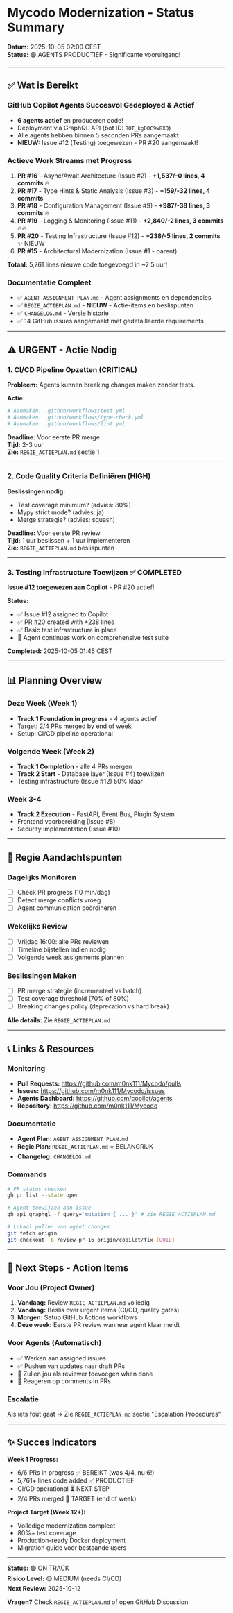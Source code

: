 # Mycodo Modernization - Status Summary

**Datum:** 2025-10-05 02:00 CEST  
**Status:** 🟢 AGENTS PRODUCTIEF - Significante vooruitgang!

---

## ✅ Wat is Bereikt

### GitHub Copilot Agents Succesvol Gedeployed & Actief
- **6 agents actief** en produceren code!
- Deployment via GraphQL API (bot ID: `BOT_kgDOC9w8XQ`)
- Alle agents hebben binnen 5 seconden PRs aangemaakt
- **NIEUW:** Issue #12 (Testing) toegewezen - PR #20 aangemaakt!

### Actieve Work Streams met Progress
1. **PR #16** - Async/Await Architecture (Issue #2) - **+1,537/-0 lines, 4 commits** 🔥
2. **PR #17** - Type Hints & Static Analysis (Issue #3) - **+159/-32 lines, 4 commits**
3. **PR #18** - Configuration Management (Issue #9) - **+987/-38 lines, 3 commits** 🔥
4. **PR #19** - Logging & Monitoring (Issue #11) - **+2,840/-2 lines, 3 commits** 🔥🔥
5. **PR #20** - Testing Infrastructure (Issue #12) - **+238/-5 lines, 2 commits** ✨ NIEUW
6. **PR #15** - Architectural Modernization (Issue #1 - parent)

**Totaal:** 5,761 lines nieuwe code toegevoegd in ~2.5 uur!

### Documentatie Compleet
- ✅ `AGENT_ASSIGNMENT_PLAN.md` - Agent assignments en dependencies
- ✅ `REGIE_ACTIEPLAN.md` - **NIEUW** - Actie-items en beslispunten
- ✅ `CHANGELOG.md` - Versie historie
- ✅ 14 GitHub issues aangemaakt met gedetailleerde requirements

---

## ⚠️ URGENT - Actie Nodig

### 1. CI/CD Pipeline Opzetten (CRITICAL)
**Probleem:** Agents kunnen breaking changes maken zonder tests.

**Actie:**
```bash
# Aanmaken: .github/workflows/test.yml
# Aanmaken: .github/workflows/type-check.yml  
# Aanmaken: .github/workflows/lint.yml
```

**Deadline:** Voor eerste PR merge  
**Tijd:** 2-3 uur  
**Zie:** `REGIE_ACTIEPLAN.md` sectie 1

---

### 2. Code Quality Criteria Definiëren (HIGH)
**Beslissingen nodig:**
- Test coverage minimum? (advies: 80%)
- Mypy strict mode? (advies: ja)
- Merge strategie? (advies: squash)

**Deadline:** Voor eerste PR review  
**Tijd:** 1 uur beslissen + 1 uur implementeren  
**Zie:** `REGIE_ACTIEPLAN.md` beslispunten

---

### 3. Testing Infrastructure Toewijzen ✅ COMPLETED
**Issue #12 toegewezen aan Copilot** - PR #20 actief!

**Status:** 
- ✅ Issue #12 assigned to Copilot
- ✅ PR #20 created with +238 lines
- ✅ Basic test infrastructure in place
- 🔄 Agent continues work on comprehensive test suite

**Completed:** 2025-10-05 01:45 CEST

---

## 📊 Planning Overview

### Deze Week (Week 1)
- **Track 1 Foundation in progress** - 4 agents actief
- Target: 2/4 PRs merged by end of week
- Setup: CI/CD pipeline operational

### Volgende Week (Week 2)  
- **Track 1 Completion** - alle 4 PRs mergen
- **Track 2 Start** - Database layer (Issue #4) toewijzen
- Testing infrastructure (Issue #12) 50% klaar

### Week 3-4
- **Track 2 Execution** - FastAPI, Event Bus, Plugin System
- Frontend voorbereiding (Issue #8)
- Security implementation (Issue #10)

---

## 🎯 Regie Aandachtspunten

### Dagelijks Monitoren
- [ ] Check PR progress (10 min/dag)
- [ ] Detect merge conflicts vroeg
- [ ] Agent communication coördineren

### Wekelijks Review
- [ ] Vrijdag 16:00: alle PRs reviewen
- [ ] Timeline bijstellen indien nodig
- [ ] Volgende week assignments plannen

### Beslissingen Maken
- [ ] PR merge strategie (incrementeel vs batch)
- [ ] Test coverage threshold (70% of 80%)
- [ ] Breaking changes policy (deprecation vs hard break)

**Alle details:** Zie `REGIE_ACTIEPLAN.md`

---

## 📞 Links & Resources

### Monitoring
- **Pull Requests:** https://github.com/m0nk111/Mycodo/pulls
- **Issues:** https://github.com/m0nk111/Mycodo/issues
- **Agents Dashboard:** https://github.com/copilot/agents
- **Repository:** https://github.com/m0nk111/Mycodo

### Documentatie
- **Agent Plan:** `AGENT_ASSIGNMENT_PLAN.md`
- **Regie Plan:** `REGIE_ACTIEPLAN.md` ⭐ BELANGRIJK
- **Changelog:** `CHANGELOG.md`

### Commands
```bash
# PR status checken
gh pr list --state open

# Agent toewijzen aan issue
gh api graphql -f query='mutation { ... }' # zie REGIE_ACTIEPLAN.md

# Lokaal pullen van agent changes
git fetch origin
git checkout -b review-pr-16 origin/copilot/fix-[UUID]
```

---

## 🚀 Next Steps - Action Items

### Voor Jou (Project Owner)
1. **Vandaag:** Review `REGIE_ACTIEPLAN.md` volledig
2. **Vandaag:** Beslis over urgent items (CI/CD, quality gates)
3. **Morgen:** Setup GitHub Actions workflows
4. **Deze week:** Eerste PR review wanneer agent klaar meldt

### Voor Agents (Automatisch)
- ✅ Werken aan assigned issues
- ✅ Pushen van updates naar draft PRs
- 🔄 Zullen jou als reviewer toevoegen when done
- 🔄 Reageren op comments in PRs

### Escalatie
Als iets fout gaat → Zie `REGIE_ACTIEPLAN.md` sectie "Escalation Procedures"

---

## ✨ Succes Indicators

**Week 1 Progress:**
- 6/6 PRs in progress ✅ BEREIKT (was 4/4, nu 6!)
- 5,761+ lines code added ✅ PRODUCTIEF
- CI/CD operational ⏳ NEXT STEP
- 2/4 PRs merged 🎯 TARGET (end of week)

**Project Target (Week 12+):**
- Volledige modernization compleet
- 80%+ test coverage
- Production-ready Docker deployment
- Migration guide voor bestaande users

---

**Status:** 🟢 ON TRACK  
**Risico Level:** 🟡 MEDIUM (needs CI/CD)  
**Next Review:** 2025-10-12

**Vragen?** Check `REGIE_ACTIEPLAN.md` of open GitHub Discussion
